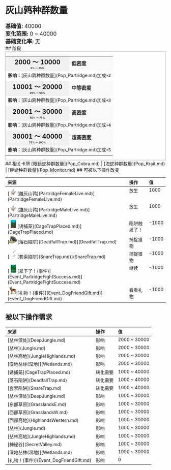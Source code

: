 # 灰山鹑种群数量  
  
<div style="font-size:1.2em"><b>基础值: </b> 40000 </div>  
<div style="font-size:1.2em"><b>变化范围: </b> 0 ~ 40000 </div>  
<div style="font-size:1.2em"><b>基础变化率: </b> 无 </div>  
## 阶段  
<div  style="border:1px solid #BBB"><table><tr style="height:2em;"><td style="background-color:#F0F0F0;text-align:center;width:180px;font-size:1.4em;font-weight:bold;vertical-align:middle;"><div>2000 ～ 10000<div><div style="font-size:0.4em">5% ～ 25%</div></td><td colspan=2 style="font-size:1.1em;vertical-align:middle;background-color:#F9F9F9;"><div><b>低密度</b></div><div style="font-size:0.8em;padding-top:4px;"></div></td></tr><tr><td colspan=2><b>影响：</b>[灰山鹑种群数量](Pop_Partridge.md)加成<span style="font-family:ui-monospace"><b>+2</b></span></td></tr><tr><td colspan=2></td></tr><tr style="height:2em;"><td style="background-color:#F0F0F0;text-align:center;width:180px;font-size:1.4em;font-weight:bold;vertical-align:middle;"><div>10001 ～ 20000<div><div style="font-size:0.4em">25% ～ 50%</div></td><td colspan=2 style="font-size:1.1em;vertical-align:middle;background-color:#F9F9F9;"><div><b>中等密度</b></div><div style="font-size:0.8em;padding-top:4px;"></div></td></tr><tr><td colspan=2><b>影响：</b>[灰山鹑种群数量](Pop_Partridge.md)加成<span style="font-family:ui-monospace"><b>+3</b></span></td></tr><tr><td colspan=2></td></tr><tr style="height:2em;"><td style="background-color:#F0F0F0;text-align:center;width:180px;font-size:1.4em;font-weight:bold;vertical-align:middle;"><div>20001 ～ 30000<div><div style="font-size:0.4em">50% ～ 75%</div></td><td colspan=2 style="font-size:1.1em;vertical-align:middle;background-color:#F9F9F9;"><div><b>高密度</b></div><div style="font-size:0.8em;padding-top:4px;"></div></td></tr><tr><td colspan=2><b>影响：</b>[灰山鹑种群数量](Pop_Partridge.md)加成<span style="font-family:ui-monospace"><b>+4</b></span></td></tr><tr><td colspan=2></td></tr><tr style="height:2em;"><td style="background-color:#F0F0F0;text-align:center;width:180px;font-size:1.4em;font-weight:bold;vertical-align:middle;"><div>30001 ～ 40000<div><div style="font-size:0.4em">75% ～ 100%</div></td><td colspan=2 style="font-size:1.1em;vertical-align:middle;background-color:#F9F9F9;"><div><b>超高密度</b></div><div style="font-size:0.8em;padding-top:4px;"></div></td></tr><tr><td colspan=2><b>影响：</b>[灰山鹑种群数量](Pop_Partridge.md)加成<span style="font-family:ui-monospace"><b>+5</b></span></td></tr><tr><td colspan=2></td></tr></table></div>  
## 相关卡牌  
[眼镜蛇种群数量](Pop_Cobra.md)  |  [海蛇种群数量](Pop_Krait.md)  |  [巨蜥种群数量](Pop_Monitor.md)  
## 可被以下操作改变  
<style>
        .table3667 th,td{
            text-align:left;
            vertical-align:top;
        }
        </style><table class="table table-bordered table3667" data-toggle="table"  ><thead style=""><tr ><th  style=""  >来源</th><th  style=""  >操作</th><th  style=""  data-sortable="true"  >值</th></tr></thead><tr ><td  style=""  >[<div style="width:25px;display:inline-block;text-align:center"><img decoding="async" src="../wiki/Sprite/PartridgeHanging.png" href="a.md" style="max-width:25px;max-height:25px;"></div>[雌灰山鹑](PartridgeFemaleLive.md)](PartridgeFemaleLive.md)</td><td  style=""  >放生</td><td  style=""  >1000</td></tr><tr ><td  style=""  >[<div style="width:25px;display:inline-block;text-align:center"><img decoding="async" src="../wiki/Sprite/PartridgeHangingMale.png" href="a.md" style="max-width:25px;max-height:25px;"></div>[雄灰山鹑](PartridgeMaleLive.md)](PartridgeMaleLive.md)</td><td  style=""  >放生</td><td  style=""  >1000</td></tr><tr ><td  style=""  >[<div style="width:25px;display:inline-block;text-align:center"><img decoding="async" src="../wiki/Sprite/CagePlacedTrap.png" href="a.md" style="max-width:25px;max-height:25px;"></div>[诱捕笼](CageTrapPlaced.md)](CageTrapPlaced.md)</td><td  style=""  >陷阱触发了！</td><td  style=""  >-1000</td></tr><tr ><td  style=""  >[<div style="width:25px;display:inline-block;text-align:center"><img decoding="async" src="../wiki/Sprite/DeadfallTrap.png" href="a.md" style="max-width:25px;max-height:25px;"></div>[落石陷阱](DeadfallTrap.md)](DeadfallTrap.md)</td><td  style=""  >捕捉猎物</td><td  style=""  >-1000</td></tr><tr ><td  style=""  >[<div style="width:25px;display:inline-block;text-align:center"><img decoding="async" src="../wiki/Sprite/SnareTrap.png" href="a.md" style="max-width:25px;max-height:25px;"></div>[套索陷阱](SnareTrap.md)](SnareTrap.md)</td><td  style=""  >捕捉猎物</td><td  style=""  >-1000</td></tr><tr ><td  style=""  >[<div style="width:25px;display:inline-block;text-align:center"><img decoding="async" src="../wiki/Sprite/PartridgeEvent.png" href="a.md" style="max-width:25px;max-height:25px;"></div>[拿下了！(事件)](Event_PartridgeFightSuccess.md)](Event_PartridgeFightSuccess.md)</td><td  style=""  >继续</td><td  style=""  >-1000</td></tr><tr ><td  style=""  >[<div style="width:25px;display:inline-block;text-align:center"><img decoding="async" src="../wiki/Sprite/Dog.png" href="a.md" style="max-width:25px;max-height:25px;"></div>[礼物！(事件)](Event_DogFriendGift.md)](Event_DogFriendGift.md)</td><td  style=""  >看看礼物</td><td  style=""  >-1000</td></tr></tbody></table>  
  
## 被以下操作需求  
<style>
        .table3365 th,td{
            text-align:left;
            vertical-align:top;
        }
        </style><table class="table table-bordered table3365" data-toggle="table"  ><thead style=""><tr ><th  style=""  >来源</th><th  style=""  >操作</th><th  style=""  >值</th></tr></thead><tr ><td  style=""  >[丛林深处](DeepJungle.md)</td><td  style=""  >影响</td><td  style=""  >2000 ~ 30000</td></tr><tr ><td  style=""  >[丛林](Jungle.md)</td><td  style=""  >影响</td><td  style=""  >2000 ~ 30000</td></tr><tr ><td  style=""  >[丛林高地](JungleHighlands.md)</td><td  style=""  >影响</td><td  style=""  >2000 ~ 30000</td></tr><tr ><td  style=""  >[湿地丛林(湿地)](Wetlands.md)</td><td  style=""  >影响</td><td  style=""  >2000 ~ 30000</td></tr><tr ><td  style=""  >[诱捕笼](CageTrapPlaced.md)</td><td  style=""  >转化需要</td><td  style=""  >1000 ~ 40000</td></tr><tr ><td  style=""  >[落石陷阱](DeadfallTrap.md)</td><td  style=""  >转化需要</td><td  style=""  >1000 ~ 40000</td></tr><tr ><td  style=""  >[套索陷阱](SnareTrap.md)</td><td  style=""  >转化需要</td><td  style=""  >1000 ~ 40000</td></tr><tr ><td  style=""  >[丛林深处](DeepJungle.md)</td><td  style=""  >影响</td><td  style=""  >1000 ~ 30000</td></tr><tr ><td  style=""  >[东部草原](GrasslandsE.md)</td><td  style=""  >影响</td><td  style=""  >1000 ~ 30000</td></tr><tr ><td  style=""  >[西部草原](GrasslandsW.md)</td><td  style=""  >影响</td><td  style=""  >1000 ~ 30000</td></tr><tr ><td  style=""  >[西部高地](HighlandsWestern.md)</td><td  style=""  >影响</td><td  style=""  >1000 ~ 30000</td></tr><tr ><td  style=""  >[丛林](Jungle.md)</td><td  style=""  >影响</td><td  style=""  >1000 ~ 30000</td></tr><tr ><td  style=""  >[丛林高地](JungleHighlands.md)</td><td  style=""  >影响</td><td  style=""  >1000 ~ 30000</td></tr><tr ><td  style=""  >[神秘谷](SecretValley.md)</td><td  style=""  >影响</td><td  style=""  >1000 ~ 30000</td></tr><tr ><td  style=""  >[湿地丛林(湿地)](Wetlands.md)</td><td  style=""  >影响</td><td  style=""  >1000 ~ 30000</td></tr><tr ><td  style=""  >[礼物！(事件)](Event_DogFriendGift.md)</td><td  style=""  >影响</td><td  style=""  >0</td></tr></tbody></table>  
  


<script>document.title="灰山鹑种群数量 - 卡牌生存百科 Card Survival Wiki";</script>